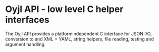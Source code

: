 Oyjl API - low level C helper interfaces
========================================

The Oyjl API provides a platformindependent C interface for JSON I/O, conversion to and XML + YAML, string helpers, file reading, testing and argument handling.
